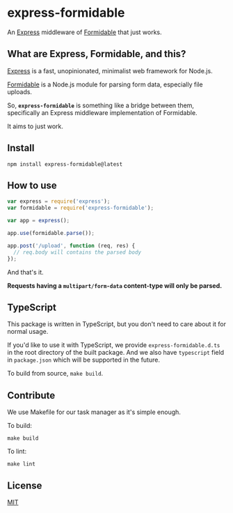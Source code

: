 # express-formidable
An [Express](http://expressjs.com) middleware of
[Formidable](https://github.com/felixge/node-formidable) that just works.

## What are Express, Formidable, and this?

[Express](http://expressjs.com) is a fast, unopinionated, minimalist web
framework for Node.js.

[Formidable](https://github.com/felixge/node-formidable) is a Node.js module
for parsing form data, especially file uploads.

So, **`express-formidable`** is something like a bridge between them,
specifically an Express middleware implementation of Formidable.

It aims to just work.

## Install

```
npm install express-formidable@latest
```

## How to use

```js
var express = require('express');
var formidable = require('express-formidable');

var app = express();

app.use(formidable.parse());

app.post('/upload', function (req, res) {
  // req.body will contains the parsed body
});
```

And that's it.

**Requests having a `multipart/form-data` content-type will only be parsed.**

## TypeScript

This package is written in TypeScript, but you don't need to care about it for
normal usage.

If you'd like to use it with TypeScript, we provide `express-formidable.d.ts`
in the root directory of the built package. And we also have `typescript` field
in `package.json` which will be supported in the future.

To build from source, `make build`.

## Contribute

We use Makefile for our task manager as it's simple enough.

To build:
```
make build
```

To lint:
```
make lint
```

## License

[MIT](LICENSE)
